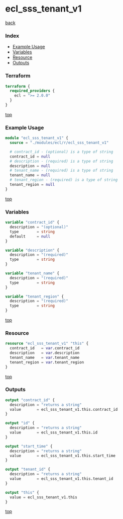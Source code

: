 # ecl_sss_tenant_v1

[back](../ecl.md)

### Index

- [Example Usage](#example-usage)
- [Variables](#variables)
- [Resource](#resource)
- [Outputs](#outputs)

### Terraform

```terraform
terraform {
  required_providers {
    ecl = ">= 2.0.0"
  }
}
```

[top](#index)

### Example Usage

```terraform
module "ecl_sss_tenant_v1" {
  source = "./modules/ecl/r/ecl_sss_tenant_v1"

  # contract_id - (optional) is a type of string
  contract_id = null
  # description - (required) is a type of string
  description = null
  # tenant_name - (required) is a type of string
  tenant_name = null
  # tenant_region - (required) is a type of string
  tenant_region = null
}
```

[top](#index)

### Variables

```terraform
variable "contract_id" {
  description = "(optional)"
  type        = string
  default     = null
}

variable "description" {
  description = "(required)"
  type        = string
}

variable "tenant_name" {
  description = "(required)"
  type        = string
}

variable "tenant_region" {
  description = "(required)"
  type        = string
}
```

[top](#index)

### Resource

```terraform
resource "ecl_sss_tenant_v1" "this" {
  contract_id   = var.contract_id
  description   = var.description
  tenant_name   = var.tenant_name
  tenant_region = var.tenant_region
}
```

[top](#index)

### Outputs

```terraform
output "contract_id" {
  description = "returns a string"
  value       = ecl_sss_tenant_v1.this.contract_id
}

output "id" {
  description = "returns a string"
  value       = ecl_sss_tenant_v1.this.id
}

output "start_time" {
  description = "returns a string"
  value       = ecl_sss_tenant_v1.this.start_time
}

output "tenant_id" {
  description = "returns a string"
  value       = ecl_sss_tenant_v1.this.tenant_id
}

output "this" {
  value = ecl_sss_tenant_v1.this
}
```

[top](#index)